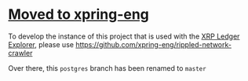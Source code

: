 # [Moved to xpring-eng](https://github.com/xpring-eng/rippled-network-crawler)

To develop the instance of this project that is used with the [XRP Ledger Explorer](https://livenet.xrpl.org/), please use https://github.com/xpring-eng/rippled-network-crawler

Over there, this `postgres` branch has been renamed to `master`

